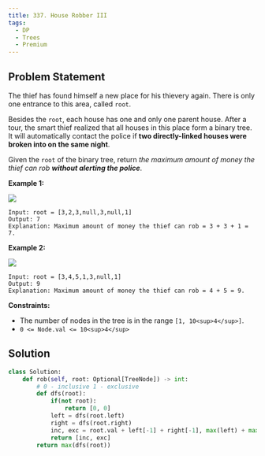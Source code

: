 ```yaml
---
title: 337. House Robber III
tags:
  - DP
  - Trees
  - Premium
---
```


## Problem Statement

The thief has found himself a new place for his thievery again. There is only one entrance to this area, called `root`.

Besides the `root`, each house has one and only one parent house. After a tour, the smart thief realized that all houses in this place form a binary tree. It will automatically contact the police if **two directly-linked houses were broken into on the same night**.

Given the `root` of the binary tree, return _the maximum amount of money the thief can rob **without alerting the police**_.

**Example 1:**

![](https://assets.leetcode.com/uploads/2021/03/10/rob1-tree.jpg)

```
Input: root = [3,2,3,null,3,null,1]
Output: 7
Explanation: Maximum amount of money the thief can rob = 3 + 3 + 1 = 7.

```

**Example 2:**

![](https://assets.leetcode.com/uploads/2021/03/10/rob2-tree.jpg)

```
Input: root = [3,4,5,1,3,null,1]
Output: 9
Explanation: Maximum amount of money the thief can rob = 4 + 5 = 9.

```

**Constraints:**

- The number of nodes in the tree is in the range `[1, 10<sup>4</sup>]`.
- `0 <= Node.val <= 10<sup>4</sup>`

## Solution

```py
class Solution:
    def rob(self, root: Optional[TreeNode]) -> int:
        # 0 - inclusive 1 - exclusive
        def dfs(root):
            if(not root):
                return [0, 0]
            left = dfs(root.left)
            right = dfs(root.right)
            inc, exc = root.val + left[-1] + right[-1], max(left) + max(right)
            return [inc, exc]
        return max(dfs(root))
```
